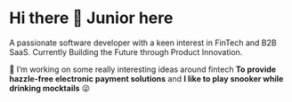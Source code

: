 # Hi there 👋 Junior here

A passionate software developer with a keen interest in FinTech and B2B SaaS. Currently Building the Future through Product Innovation.

💫 I’m working on some really interesting ideas around fintech **To provide hazzle-free electronic payment solutions** and **I like to play snooker while drinking mocktails** 😜



